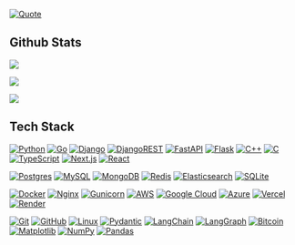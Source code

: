 [![Quote](https://github-readme-quotes-bay.vercel.app/quote?quotesUrl=https://raw.githubusercontent.com/Chaitanya-Keyal/Chaitanya-Keyal/refs/heads/main/quotes.json&theme=tokyonight&layout=socrates&font=Architect)](https://miro.medium.com/v2/1*nwV2Ugza_8u7Cfzm2bwfdg.gif)

## Github Stats
<a href="https://github.com/issues?q=involves%3AChaitanya-Keyal+sort%3Aupdated-desc+is%3Apublic"><img src="https://github-readme-stats-okaybro.vercel.app/api?username=Chaitanya-Keyal&hide_border=true&theme=transparent&card_width=495&hide_title=true&show_icons=true&show=prs_merged,reviews" /></a>

<a href="https://github.com/pulls?q=involves%3AChaitanya-Keyal+sort%3Aupdated-desc+is%3Apublic"><img src="https://nirzak-streak-stats.vercel.app?user=Chaitanya-Keyal&hide_border=true&theme=transparent&card_width=495&mode=weekly" /></a>

<a href="https://wakatime.com/@okaybro"><img src="https://github-readme-stats.vercel.app/api/wakatime?username=okaybro&hide_border=true&theme=transparent&layout=compact" /></a>

## Tech Stack
[![Python](https://img.shields.io/badge/python-3670A0?style=for-the-badge&logo=python&logoColor=ffdd54)](https://www.python.org)
[![Go](https://img.shields.io/badge/go-%2300ADD8.svg?style=for-the-badge&logo=go&logoColor=white)](https://go.dev)
[![Django](https://img.shields.io/badge/django-%23092E20.svg?style=for-the-badge&logo=django&logoColor=white)](https://www.djangoproject.com)
[![DjangoREST](https://img.shields.io/badge/DJANGO-REST-ff1709?style=for-the-badge&logo=django&logoColor=white&color=ff1709&labelColor=gray)](https://www.django-rest-framework.org)
[![FastAPI](https://img.shields.io/badge/FastAPI-005571?style=for-the-badge&logo=fastapi)](https://fastapi.tiangolo.com)
[![Flask](https://img.shields.io/badge/flask-%23000.svg?style=for-the-badge&logo=flask&logoColor=white)](https://flask.palletsprojects.com)
[![C++](https://img.shields.io/badge/c++-%2300599C.svg?style=for-the-badge&logo=c%2B%2B&logoColor=white)](https://isocpp.org)
[![C](https://img.shields.io/badge/c-%2300599C.svg?style=for-the-badge&logo=c&logoColor=white)](https://www.c-language.org/)
[![TypeScript](https://img.shields.io/badge/typescript-%23007ACC.svg?style=for-the-badge&logo=typescript&logoColor=white)](https://www.typescriptlang.org)
[![Next.js](https://img.shields.io/badge/Next-black?style=for-the-badge&logo=next.js&logoColor=white)](https://nextjs.org)
[![React](https://img.shields.io/badge/react-%2320232a.svg?style=for-the-badge&logo=react&logoColor=%2361DAFB)](https://react.dev)

[![Postgres](https://img.shields.io/badge/postgres-%23316192.svg?style=for-the-badge&logo=postgresql&logoColor=white)](https://www.postgresql.org)
[![MySQL](https://img.shields.io/badge/mysql-4479A1.svg?style=for-the-badge&logo=mysql&logoColor=white)](https://www.mysql.com)
[![MongoDB](https://img.shields.io/badge/MongoDB-%234ea94b.svg?style=for-the-badge&logo=mongodb&logoColor=white)](https://www.mongodb.com)
[![Redis](https://img.shields.io/badge/redis-%23DD0031.svg?style=for-the-badge&logo=redis&logoColor=white)](https://redis.io)
[![Elasticsearch](https://img.shields.io/badge/elasticsearch-%230377CC.svg?style=for-the-badge&logo=elasticsearch&logoColor=white)](https://www.elastic.co/elasticsearch)
[![SQLite](https://img.shields.io/badge/SQLite-07405E?style=for-the-badge&logo=sqlite&logoColor=white)](https://www.sqlite.org)

[![Docker](https://img.shields.io/badge/docker-%230db7ed.svg?style=for-the-badge&logo=docker&logoColor=white)](https://www.docker.com)
[![Nginx](https://img.shields.io/badge/nginx-%23009639.svg?style=for-the-badge&logo=nginx&logoColor=white)](https://nginx.org)
[![Gunicorn](https://img.shields.io/badge/gunicorn-%298729.svg?style=for-the-badge&logo=gunicorn&logoColor=white)](https://gunicorn.org)
[![AWS](https://img.shields.io/badge/AWS-%23FF9900.svg?style=for-the-badge&logo=amazon-aws&logoColor=white)](https://aws.amazon.com)
[![Google Cloud](https://img.shields.io/badge/Google_Cloud-4285F4?style=for-the-badge&logo=google-cloud&logoColor=white)](https://cloud.google.com)
[![Azure](https://img.shields.io/badge/Azure-0078D4?style=for-the-badge&logo=microsoft-azure&logoColor=white)](https://azure.microsoft.com)
[![Vercel](https://img.shields.io/badge/vercel-%23000000.svg?style=for-the-badge&logo=vercel&logoColor=white)](https://vercel.com)
[![Render](https://img.shields.io/badge/Render-%46E3B7.svg?style=for-the-badge&logo=render&logoColor=white)](https://render.com)

[![Git](https://img.shields.io/badge/git-%23F05033.svg?style=for-the-badge&logo=git&logoColor=white)](https://git-scm.com)
[![GitHub](https://img.shields.io/badge/GitHub-181717?style=for-the-badge&logo=github&logoColor=white)](https://github.com)
[![Linux](https://img.shields.io/badge/linux-FCC624?style=for-the-badge&logo=linux&logoColor=black)](https://www.kernel.org)
[![Pydantic](https://img.shields.io/badge/Pydantic-FF3E00.svg?style=for-the-badge&logo=pydantic&logoColor=white)](https://docs.pydantic.dev)
[![LangChain](https://img.shields.io/badge/LangChain-%23FF007A.svg?style=for-the-badge&logo=langchain&logoColor=white)](https://www.langchain.com)
[![LangGraph](https://img.shields.io/badge/LangGraph-%237F3FBF.svg?style=for-the-badge&logo=langgraph&logoColor=white)](https://www.langchain.com/langgraph)
[![Bitcoin](https://img.shields.io/badge/Bitcoin-F7931A?style=for-the-badge&logo=bitcoin&logoColor=white)](https://bitcoin.org)
[![Matplotlib](https://img.shields.io/badge/Matplotlib-%23ffffff.svg?style=for-the-badge&logo=Matplotlib&logoColor=black)](https://matplotlib.org)
[![NumPy](https://img.shields.io/badge/numpy-%23013243.svg?style=for-the-badge&logo=numpy&logoColor=white)](https://numpy.org)
[![Pandas](https://img.shields.io/badge/pandas-%23150458.svg?style=for-the-badge&logo=pandas&logoColor=white)](https://pandas.pydata.org)
